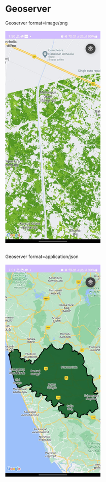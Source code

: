 # Geoserver
Geoserver format=image/png
<br></br>
<img src="https://github.com/chetanmauth/Geoserver/blob/main/images/geoImage.jpeg" width="300">
<br></br>

Geoserver format=application/json
<br></br>
<img src="https://github.com/chetanmauth/Geoserver/blob/main/images/geoJson.jpeg" width="300">
